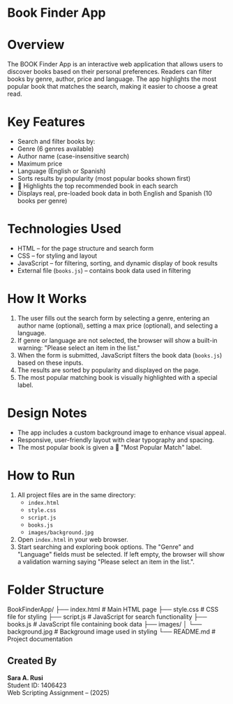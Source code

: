 # Book Finder App

# Overview
The BOOK Finder App is an interactive web application that allows users to discover books based on their personal preferences. Readers can filter books by genre, author, price and language. The app highlights the most popular book that matches the search, making it easier to choose a great read.

# Key Features
- Search and filter books by:
- Genre (6 genres available)
- Author name (case-insensitive search)
- Maximum price
- Language (English or Spanish)
- Sorts results by popularity (most popular books shown first)
- 💜 Highlights the top recommended book in each search
- Displays real, pre-loaded book data in both English and Spanish (10 books per genre)

# Technologies Used
- HTML – for the page structure and search form  
- CSS – for styling and layout  
- JavaScript – for filtering, sorting, and dynamic display of book results  
- External file (`books.js`) – contains book data used in filtering  

# How It Works
1. The user fills out the search form by selecting a genre, entering an author name (optional), setting a max price (optional), and selecting a language.
2. If genre or language are not selected, the browser will show a built-in warning: 
"Please select an item in the list."
3. When the form is submitted, JavaScript filters the book data (`books.js`) based on these inputs.
4. The results are sorted by popularity and displayed on the page.
5. The most popular matching book is visually highlighted with a special label.

# Design Notes
- The app includes a custom background image to enhance visual appeal.
- Responsive, user-friendly layout with clear typography and spacing.
- The most popular book is given a 💜 "Most Popular Match" label.

# How to Run
1. All project files are in the same directory:
   - `index.html`
   - `style.css`
   - `script.js`
   - `books.js`
   - `images/background.jpg`
2. Open `index.html` in your web browser.
3. Start searching and exploring book options. The "Genre" and "Language" fields must be selected. If left empty, the browser will show a validation warning saying "Please select an item in the list.".

# Folder Structure
BookFinderApp/ 
├── index.html # Main HTML page 
├── style.css # CSS file for styling 
├── script.js # JavaScript for search functionality 
├── books.js # JavaScript file containing book data 
├── images/ 
│ └── background.jpg # Background image used in styling 
└── README.md # Project documentation


## Created By
**Sara A. Rusi**  
Student ID: 1406423  
Web Scripting Assignment – (2025)